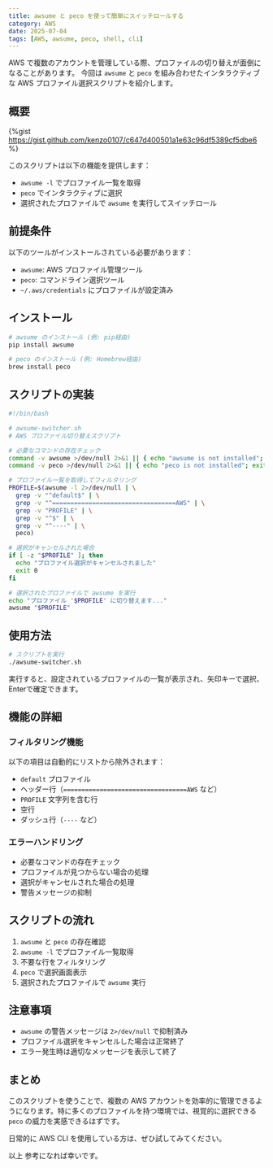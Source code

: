 ```yaml
---
title: awsume と peco を使って簡単にスイッチロールする
category: AWS
date: 2025-07-04
tags: [AWS, awsume, peco, shell, cli]
---
```


AWS で複数のアカウントを管理している際、プロファイルの切り替えが面倒になることがあります。
今回は `awsume` と `peco` を組み合わせたインタラクティブな AWS プロファイル選択スクリプトを紹介します。

<!-- more -->

## 概要

{%gist https://gist.github.com/kenzo0107/c647d400501a1e63c96df5389cf5dbe6 %}

このスクリプトは以下の機能を提供します：

- `awsume -l` でプロファイル一覧を取得
- `peco` でインタラクティブに選択
- 選択されたプロファイルで `awsume` を実行してスイッチロール

## 前提条件

以下のツールがインストールされている必要があります：

- `awsume`: AWS プロファイル管理ツール
- `peco`: コマンドライン選択ツール
- `~/.aws/credentials` にプロファイルが設定済み

## インストール

```bash
# awsume のインストール (例: pip経由)
pip install awsume

# peco のインストール (例: Homebrew経由)
brew install peco
```

## スクリプトの実装

```bash
#!/bin/bash

# awsume-switcher.sh
# AWS プロファイル切り替えスクリプト

# 必要なコマンドの存在チェック
command -v awsume >/dev/null 2>&1 || { echo "awsume is not installed"; exit 1; }
command -v peco >/dev/null 2>&1 || { echo "peco is not installed"; exit 1; }

# プロファイル一覧を取得してフィルタリング
PROFILE=$(awsume -l 2>/dev/null | \
  grep -v "^default$" | \
  grep -v "^==================================AWS" | \
  grep -v "PROFILE" | \
  grep -v "^$" | \
  grep -v "^----" | \
  peco)

# 選択がキャンセルされた場合
if [ -z "$PROFILE" ]; then
  echo "プロファイル選択がキャンセルされました"
  exit 0
fi

# 選択されたプロファイルで awsume を実行
echo "プロファイル '$PROFILE' に切り替えます..."
awsume "$PROFILE"
```

## 使用方法

```bash
# スクリプトを実行
./awsume-switcher.sh
```

実行すると、設定されているプロファイルの一覧が表示され、矢印キーで選択、Enterで確定できます。

## 機能の詳細

### フィルタリング機能

以下の項目は自動的にリストから除外されます：

- `default` プロファイル
- ヘッダー行（`==================================AWS` など）
- `PROFILE` 文字列を含む行
- 空行
- ダッシュ行（`----` など）

### エラーハンドリング

- 必要なコマンドの存在チェック
- プロファイルが見つからない場合の処理
- 選択がキャンセルされた場合の処理
- 警告メッセージの抑制

## スクリプトの流れ

1. `awsume` と `peco` の存在確認
2. `awsume -l` でプロファイル一覧取得
3. 不要な行をフィルタリング
4. `peco` で選択画面表示
5. 選択されたプロファイルで `awsume` 実行

## 注意事項

- `awsume` の警告メッセージは `2>/dev/null` で抑制済み
- プロファイル選択をキャンセルした場合は正常終了
- エラー発生時は適切なメッセージを表示して終了

## まとめ

このスクリプトを使うことで、複数の AWS アカウントを効率的に管理できるようになります。特に多くのプロファイルを持つ環境では、視覚的に選択できる `peco` の威力を実感できるはずです。

日常的に AWS CLI を使用している方は、ぜひ試してみてください。

以上
参考になれば幸いです。
